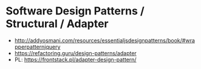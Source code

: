 # Software Design Patterns / Structural / Adapter

* <http://addyosmani.com/resources/essentialjsdesignpatterns/book/#wrapperpatternjquery>
* <https://refactoring.guru/design-patterns/adapter>
* PL: <https://frontstack.pl/adapter-design-pattern/>
